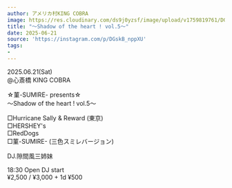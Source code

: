 ```yaml
---
author: アメリカ村KING COBRA
image: https://res.cloudinary.com/ds9j0yzsf/image/upload/v1759819761/DGskB_nppXU.jpg
title: "～Shadow of the heart ! vol.5～"
date: 2025-06-21
source: 'https://instagram.com/p/DGskB_nppXU'
tags:
- 
---
```

2025.06.21(Sat)<br>
@心斎橋 KING COBRA

☆菫-SUMIRE- presents☆<br>
～Shadow of the heart ! vol.5～

□Hurricane Sally & Reward (東京)<br>
□HERSHEY's<br>
□RedDogs<br>
□菫-SUMIRE- (三色スミレバージョン)

DJ.隙間風三姉妹

18:30 Open DJ start<br>
¥2,500 / ¥3,000 + 1d ¥500